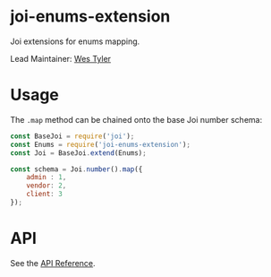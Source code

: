 # joi-enums-extension

Joi extensions for enums mapping.

Lead Maintainer: [Wes Tyler](https://github.com/westyler)

# Usage

The `.map` method can be chained onto the base Joi number schema:

```js
const BaseJoi = require('joi');
const Enums = require('joi-enums-extension');
const Joi = BaseJoi.extend(Enums);

const schema = Joi.number().map({
    admin : 1,
    vendor: 2,
    client: 3
});
```

# API
See the [API Reference](https://github.com/westyler/joi-enums-extension/master/API.md).